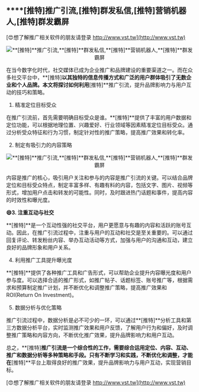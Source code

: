 ## ****[推特]**推广引流,**[推特]**群发私信,**[推特]**营销机器人,**[推特]**群发霸屏**

[😍想了解推广相关软件的朋友请登录 http://www.vst.tw](http://www.vst.tw)

 <center><img src="https://vst.tw/MP4/tuiguang/png/5.png" alt="**[推特]**推广引流,**[推特]**群发私信,**[推特]**营销机器人,**[推特]**群发霸屏"></center>

在当今数字化时代，社交媒体已成为企业推广和品牌建设的重要渠道之一。而在众多社交平台中，**[推特]**以其独特的信息传播方式和广泛的用户群体吸引了无数企业和个人品牌。本文将探讨如何利用**[推特]**推广引流，提升品牌影响力与用户互动的技巧和策略。

1. 精准定位目标受众

在推广引流前，首先需要明确目标受众是谁。**[推特]**提供了丰富的用户数据和定位功能，可以根据地理位置、兴趣爱好、行业领域等因素精准定位目标受众。通过分析受众特征和行为习惯，制定针对性的推广策略，提高推广效果和转化率。

2. 制定有吸引力的内容策略

 <center><img src="https://vst.tw/MP4/tuiguang/png/5.png" alt="**[推特]**推广引流,**[推特]**群发私信,**[推特]**营销机器人,**[推特]**群发霸屏"></center>

内容是推广的核心，吸引用户关注和参与的内容是推广引流的关键。可以结合品牌定位和目标受众特点，制定丰富多样、有趣有料的内容，包括文字、图片、视频等形式，增加用户点击和转发的可能性。同时，及时跟进热门话题和事件，提高内容的时效性和曝光度。

**😄3. 注重互动与社交**

**[推特]**是一个互动性强的社交平台，用户更愿意与有趣的内容和活跃的账号互动。因此，在推广引流过程中，注重与用户的互动和社交是至关重要的。可以通过回复评论、转发粉丝内容、举办互动活动等方式，加强与用户的沟通和互动，建立良好的品牌形象和用户关系。

4. 利用推广工具提升曝光度

**[推特]**提供了各种推广工具和广告形式，可以帮助企业提升内容曝光度和用户参与度。可以选择合适的推广形式，如推广帖子、话题标签、账号推广等，根据需求和预算制定推广计划，并不断优化和调整推广策略，提高推广效果和ROI(Return On Investment)。

5. 数据分析与优化策略

推广引流过程中，数据分析是必不可少的一环，可以通过**[推特]**分析工具和第三方数据分析平台，实时监测推广效果和用户反馈，了解用户行为和偏好，及时调整推广策略和内容方向，不断优化推广效果，提升品牌影响力和用户互动。

总之，**[推特]**推广引流是一个综合性的工作，需要综合运用定位、内容、互动、推广和数据分析等多种策略和手段。只有不断学习和实践，不断优化和调整，才能在**[推特]**平台上取得良好的推广效果，提升品牌影响力与用户互动，实现营销目标。

[😍想了解推广相关软件的朋友请登录 http://www.vst.tw](http://www.vst.tw)



